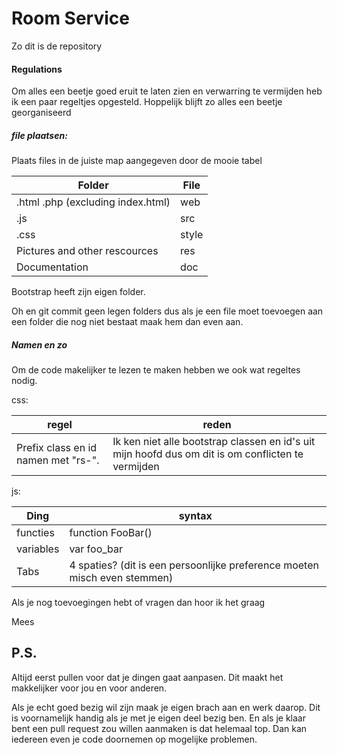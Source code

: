 # Room Service

Zo dit is de repository

#### Regulations

Om alles een beetje goed eruit te laten zien en verwarring te vermijden heb ik een paar regeltjes opgesteld.
Hoppelijk blijft zo alles een beetje georganiseerd

##### file plaatsen:

Plaats files in de juiste map aangegeven door de mooie tabel
 
Folder | File
-------|------
.html .php (excluding index.html) | web
.js | src
.css | style
Pictures and other rescources | res
Documentation | doc

Bootstrap heeft zijn eigen folder.

Oh en git commit geen legen folders dus als je een file moet toevoegen aan een folder die nog niet bestaat maak hem dan even aan.

##### Namen en zo

Om de code makelijker te lezen te maken hebben we ook wat regeltes nodig. 

css:

regel | reden
-------|---------------
Prefix class en id namen met "rs-". | Ik ken niet alle bootstrap classen en id's uit mijn hoofd dus om dit is om conflicten te vermijden

js:

Ding | syntax
-------|------------
functies | function FooBar()
variables | var foo_bar
Tabs | 4 spaties? (dit is een persoonlijke preference moeten misch even stemmen) 

Als je nog toevoegingen hebt of vragen dan hoor ik het graag

Mees

## P.S.

Altijd eerst pullen voor dat je dingen gaat aanpasen. Dit maakt het makkelijker voor jou en voor anderen.

Als je echt goed bezig wil zijn maak je eigen brach aan en werk daarop. Dit is voornamelijk handig als je met je eigen deel bezig ben.
En als je klaar bent een pull request zou willen aanmaken is dat helemaal top. Dan kan iedereen even je code doornemen op mogelijke problemen.
